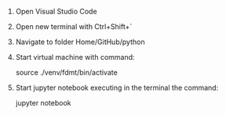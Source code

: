 1. Open Visual Studio Code
3. Open new terminal with Ctrl+Shift+`
4. Navigate to folder Home/GitHub/python
5. Start virtual machine with command:
 
   source ./venv/fdmt/bin/activate

6. Start jupyter notebook executing in the terminal the command:

   jupyter notebook
